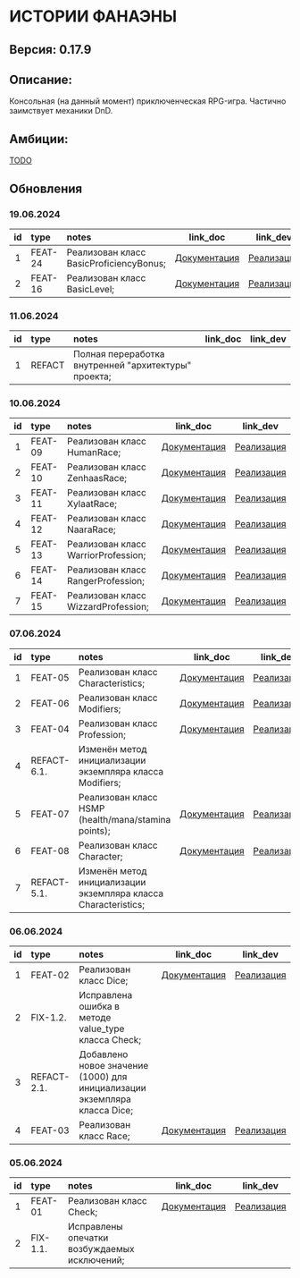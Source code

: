 # ИСТОРИИ ФАНАЭНЫ
## Версия: 0.17.9

## Описание:
Консольная (на данный момент) приключенческая RPG-игра. Частично заимствует механики DnD.


## Амбиции:
[TODO](https://github.com/tskdvraz0r/fanaena_stories/blob/main/docs/todo.md)

## Обновления
### 19.06.2024
| id | type | notes | link_doc | link_dev |
| :---: | :--- | :--- | :---: | :---: |
| 1 | FEAT-24 | Реализован класс BasicProficiencyBonus; | [Документация](https://github.com/tskdvraz0r/fanaena_stories/blob/main/docs/classes/characters/stats/proficiency_bonus/task_24_basic_proficiency_bonus.md) | [Реализация](https://github.com/tskdvraz0r/fanaena_stories/blob/main/assets/classes/characters/stats/proficiency_bonus/basic_proficiency_bonus.py) |
| 2 | FEAT-16 | Реализован класс BasicLevel; | [Документация](https://github.com/tskdvraz0r/fanaena_stories/blob/main/docs/classes/characters/stats/level/task_16_basic_level.md) | [Реализация](https://github.com/tskdvraz0r/fanaena_stories/blob/main/assets/classes/characters/stats/level/basic_level.py) |



### 11.06.2024
| id | type | notes | link_doc | link_dev |
| :---: | :--- | :--- | :---: | :---: |
| 1 | REFACT | Полная переработка внутренней "архитектуры" проекта; | | |



### 10.06.2024
| id | type | notes | link_doc | link_dev |
| :---: | :--- | :--- | :---: | :---: |
| 1 | FEAT-09 | Реализован класс HumanRace; | [Документация](https://github.com/tskdvraz0r/fanaena_stories/blob/main/docs/classes/characters/races/task_09_human_race.md) | [Реализация](https://github.com/tskdvraz0r/fanaena_stories/blob/main/assets/classes/characters/races/human_race.py) |
| 2 | FEAT-10 | Реализован класс ZenhaasRace; | [Документация](https://github.com/tskdvraz0r/fanaena_stories/blob/main/docs/classes/characters/races/task_10_zenhaas_race.md) | [Реализация](https://github.com/tskdvraz0r/fanaena_stories/blob/main/assets/classes/characters/races/zenhaas_race.py) |
| 3 | FEAT-11 | Реализован класс XylaatRace; | [Документация](https://github.com/tskdvraz0r/fanaena_stories/blob/main/docs/classes/characters/races/task_11_xylaat_race.md) | [Реализация](https://github.com/tskdvraz0r/fanaena_stories/blob/main/assets/classes/characters/races/xylaat_race.py) |
| 4 | FEAT-12 | Реализован класс NaaraRace; | [Документация](https://github.com/tskdvraz0r/fanaena_stories/blob/main/docs/classes/characters/races/task_12_naara_race.md) | [Реализация](https://github.com/tskdvraz0r/fanaena_stories/blob/main/assets/classes/characters/races/naara_race.py) |
| 5 | FEAT-13 | Реализован класс WarriorProfession; | [Документация](https://github.com/tskdvraz0r/fanaena_stories/blob/main/docs/classes/characters/professions/task_13_warrior_profession.md) | [Реализация](https://github.com/tskdvraz0r/fanaena_stories/blob/main/assets/classes/characters/professions/warrior_profession.py) |
| 6 | FEAT-14 | Реализован класс RangerProfession; | [Документация](https://github.com/tskdvraz0r/fanaena_stories/blob/main/docs/classes/characters/professions/task_14_ranger_profession.md) | [Реализация](https://github.com/tskdvraz0r/fanaena_stories/blob/main/assets/classes/characters/professions/ranger_profession.py) |
| 7 | FEAT-15 | Реализован класс WizzardProfession; | [Документация](https://github.com/tskdvraz0r/fanaena_stories/blob/main/docs/classes/characters/professions/task_15_wizzard_profession.md) | [Реализация](https://github.com/tskdvraz0r/fanaena_stories/blob/main/assets/classes/characters/professions/wizzard_profession.py) |


### 07.06.2024
| id | type | notes | link_doc | link_dev |
| :---: | :--- | :--- | :---: | :---: |
| 1 | FEAT-05 | Реализован класс Characteristics; | [Документация](https://github.com/tskdvraz0r/fanaena_stories/blob/main/docs/classes/characters/stats/characteristics/task_05_basic_characteristics.md) | [Реализация](https://github.com/tskdvraz0r/fanaena_stories/blob/main/assets/classes/characters/stats/characteristics/basic_characteristics.py) |
| 2 | FEAT-06 | Реализован класс Modifiers; | [Документация](https://github.com/tskdvraz0r/fanaena_stories/blob/main/docs/classes/characters/stats/modifiers/task_06_basic_modifiers.md) | [Реализация](https://github.com/tskdvraz0r/fanaena_stories/blob/main/assets/classes/characters/stats/modifiers/basic_modifiers.py) |
| 3 | FEAT-04 | Реализован класс Profession; | [Документация](https://github.com/tskdvraz0r/fanaena_stories/blob/main/docs/classes/characters/professions/task_04_basic_profession.md) | [Реализация](https://github.com/tskdvraz0r/fanaena_stories/blob/main/assets/classes/characters/professions/basic_profession.py) |
| 4 | REFACT-6.1. | Изменён метод инициализации экземпляра класса Modifiers; |  |  |
| 5 | FEAT-07 | Реализован класс HSMP (health/mana/stamina points); | [Документация](https://github.com/tskdvraz0r/fanaena_stories/blob/main/docs/classes/characters/stats/hmsp/task_07_basic_hmsp.md) | [Реализация](https://github.com/tskdvraz0r/fanaena_stories/blob/main/assets/classes/characters/stats/hmsp/basic_hmsp.py) |
| 6 | FEAT-08 | Реализован класс Character; | [Документация](https://github.com/tskdvraz0r/fanaena_stories/blob/main/docs/classes/characters/character/task_08_basic_characters.md) | [Реализация](https://github.com/tskdvraz0r/fanaena_stories/blob/main/assets/classes/characters/character/basic_character.py) |
| 7 | REFACT-5.1. | Изменён метод инициализации экземпляра класса Characteristics; |  |  |


### 06.06.2024
| id | type | notes | link_doc | link_dev |
| :---: | :--- | :--- | :---: | :---: |
| 1 | FEAT-02 | Реализован класс Dice; | [Документация](https://github.com/tskdvraz0r/fanaena_stories/blob/main/docs/classes/mechanics/dice/task_02_dice.md) | [Реализация](https://github.com/tskdvraz0r/fanaena_stories/blob/main/classes/mechanics/basic/dice.py) |
| 2 | FIX-1.2. | Исправлена ошибка в методе value_type класса Check; |  |  |
| 3 | REFACT-2.1. | Добавлено новое значение (1000) для инициализации экземпляра класса Dice; |  |  |
| 4 | FEAT-03 | Реализован класс Race; | [Документация](https://github.com/tskdvraz0r/fanaena_stories/blob/main/docs/classes/characters/races/task_03_basic_race.md) | [Реализация](https://github.com/tskdvraz0r/fanaena_stories/blob/main/classes/character/races.py) |


### 05.06.2024
| id | type | notes | link_doc | link_dev |
| :---: | :--- | :--- | :---: | :---: |
| 1 | FEAT-01 | Реализован класс Check; | [Документация](https://github.com/tskdvraz0r/fanaena_stories/blob/main/docs/package/engine/data_validation/task_1_check.md) | [Реализация](https://github.com/tskdvraz0r/fanaena_stories/blob/main/packages/engine/data_validation/check.py) |
| 2 | FIX-1.1. | Исправлены опечатки возбуждаемых исключений; |  |  |
